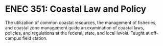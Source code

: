# ENEC 351: Coastal Law and Policy

The utilization of common coastal resources, the management of fisheries, and coastal zone management guide an examination of coastal laws, policies, and regulations at the federal, state, and local levels. Taught at off-campus field station.